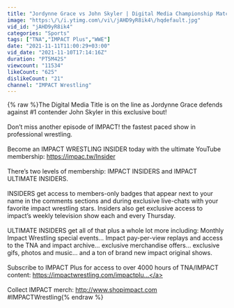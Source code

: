 ```yaml
---
title: "Jordynne Grace vs John Skyler | Digital Media Championship Match"
image: "https:\/\/i.ytimg.com\/vi\/jAHD9yR8ik4\/hqdefault.jpg"
vid_id: "jAHD9yR8ik4"
categories: "Sports"
tags: ["TNA","IMPACT Plus","WWE"]
date: "2021-11-11T11:00:29+03:00"
vid_date: "2021-11-10T17:14:16Z"
duration: "PT5M42S"
viewcount: "11534"
likeCount: "625"
dislikeCount: "21"
channel: "IMPACT Wrestling"
---
```

{% raw %}The Digital Media Title is on the line as Jordynne Grace defends against #1 contender John Skyler in this exclusive bout!<br /><br />Don’t miss another episode of IMPACT! the fastest paced show in professional wrestling. <br /><br />Become an IMPACT WRESTLING INSIDER today with the ultimate YouTube membership: <a rel="nofollow" target="blank" href="https://impac.tw/Insider">https://impac.tw/Insider</a><br /><br />There’s two levels of membership: IMPACT INSIDERS and IMPACT ULTIMATE INSIDERS. <br /><br />INSIDERS get access to members-only badges that appear next to your name in the comments sections and during exclusive live-chats with your favorite impact wrestling stars. Insiders also get exclusive access to impact’s weekly television show each and every Thursday. <br /><br />ULTIMATE INSIDERS get all of that plus a whole lot more including: Monthly Impact Wrestling special events… Impact pay-per-view replays and access to the TNA and impact archive… exclusive merchandise offers… exclusive gifs, photos and music… and a ton of brand new impact original shows.<br /><br />Subscribe to IMPACT Plus for access to over 4000 hours of TNA/IMPACT content: <a rel="nofollow" target="blank" href="https://impactwrestling.com/impactplu...">https://impactwrestling.com/impactplu...</a> <br /><br />Collect IMPACT merch: <a rel="nofollow" target="blank" href="http://www.shopimpact.com">http://www.shopimpact.com</a><br />#IMPACTWrestling{% endraw %}
